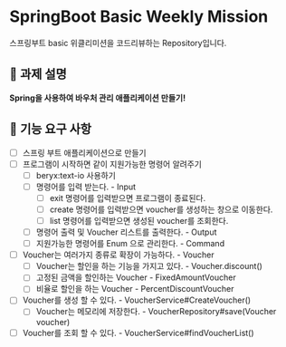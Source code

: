 # SpringBoot Basic Weekly Mission

스프링부트 basic 위클리미션을 코드리뷰하는 Repository입니다.

## 📌 과제 설명

**Spring을 사용하여 바우처 관리 애플리케이션 만들기!**

## 📌 기능 요구 사항

- [ ] 스프링 부트 애플리케이션으로 만들기
- [ ] 프로그램이 시작하면 같이 지원가능한 명령어 알려주기
    - [ ] beryx:text-io 사용하기
    - [ ] 명령어를 입력 받는다. - Input
        - [ ] exit 명령어를 입력받으면 프로그램이 종료된다.
        - [ ] create 명령어를 입력받으면 voucher를 생성하는 창으로 이동한다.
        - [ ] list 명령어를 입력받으면 생성된 voucher를 조회한다.
    - [ ] 명령어 출력 및 Voucher 리스트를 출력한다. - Output
    - [ ] 지원가능한 명령어를 Enum 으로 관리한다. - Command
- [ ] Voucher는 여러가지 종류로 확장이 가능하다. - Voucher
    - [ ] Voucher는 할인을 하는 기능을 가지고 있다. - Voucher.discount()
    - [ ] 고정된 금액을 할인하는 Voucher - FixedAmountVoucher
    - [ ] 비율로 할인을 하는 Voucher - PercentDiscountVoucher
- [ ] Voucher를 생성 할 수 있다. - VoucherService#CreateVoucher()
    - [ ] Voucher는 메모리에 저장한다. - VoucherRepository#save(Voucher voucher)
- [ ] Voucher를 조회 할 수 있다. - VoucherService#findVoucherList()

